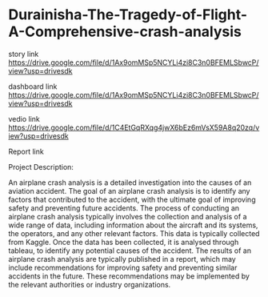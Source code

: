 # Durainisha-The-Tragedy-of-Flight-A-Comprehensive-crash-analysis 
story link
https://drive.google.com/file/d/1Ax9omMSp5NCYLi4zi8C3n0BFEMLSbwcP/view?usp=drivesdk

dashboard link 
https://drive.google.com/file/d/1Ax9omMSp5NCYLi4zi8C3n0BFEMLSbwcP/view?usp=drivesdk

vedio link
https://drive.google.com/file/d/1C4EtGqRXqg4jwX6bEz6mVsX59A8q20zq/view?usp=drivesdk

Report link

Project Description:

An airplane crash analysis is a detailed investigation into the causes of an aviation accident. The goal of an airplane crash analysis is to identify any factors that contributed to the accident, with the ultimate goal of improving safety and preventing future accidents. The process of conducting an airplane crash analysis typically involves the collection and analysis of a wide range of data, including information about the aircraft and its systems, the operators, and any other relevant factors. This data is typically collected from Kaggle. Once the data has been collected, it is analysed through tableau, to identify any potential causes of the accident. The results of an airplane crash analysis are typically published in a report, which may include recommendations for improving safety and preventing similar accidents in the future. These recommendations may be implemented by the relevant authorities or industry organizations.

